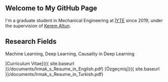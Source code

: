 ## Welcome to  My GitHub Page

I'm a graduate student in Mechanical Engineering at [İYTE](https://iyte.edu.tr/) since 2019, under the supervision of [Kerem Altun](http://web.iyte.edu.tr/~keremaltun/).

## Research Fields 

Machine Learning, Deep Learning, Causality in Deep Learning

[Curriculum Vitae]({{ site.baseurl }}/documents/Irmak_s_Resume_in_English.pdf)
[Özgeçmiş]({{ site.baseurl }}/documents/Irmak_s_Resume_in_Turkish.pdf)
